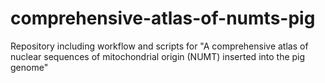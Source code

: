 # comprehensive-atlas-of-numts-pig
Repository including workflow and scripts for "A comprehensive atlas of nuclear sequences of mitochondrial origin (NUMT) inserted into the pig genome"
